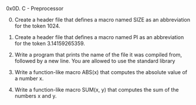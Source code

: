 0x0D. C - Preprocessor

0. Create a header file that defines a macro named SIZE as an abbreviation for
the token 1024.

1. Create a header file that defines a macro named PI as an abbreviation for the
token 3.14159265359.

2. Write a program that prints the name of the file it was compiled from,
followed by a new line. You are allowed to use the standard library

3. Write a function-like macro ABS(x) that computes the absolute value of a
number x.

4. Write a function-like macro SUM(x, y) that computes the sum of the numbers x
and y.

